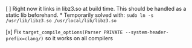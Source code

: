 [ ] Right now it links in libz3.so at build time. This should be handled as a static lib beforehand.
    * Temporarily solved with: `sudo ln -s /usr/lib/libz3.so /usr/local/lib/libz3.so`

[x] Fix `target_compile_options(Parser PRIVATE --system-header-prefix=clang/)` so it works on all compilers
